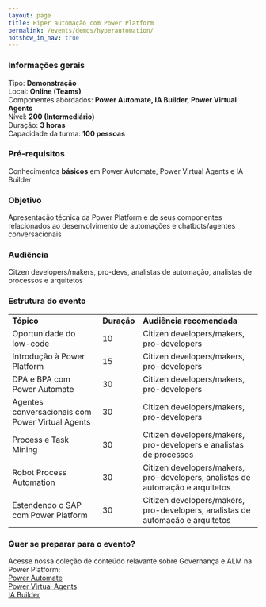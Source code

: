 ```yaml
---
layout: page
title: Hiper automação com Power Platform
permalink: /events/demos/hyperautomation/
notshow_in_nav: true
---
```


### Informações gerais

Tipo: **Demonstração**  
Local: **Online (Teams)**  
Componentes abordados: **Power Automate, IA Builder, Power Virtual Agents**  
Nível: **200 (Intermediário)**  
Duração: **3 horas**  
Capacidade da turma: **100 pessoas**  

### Pré-requisitos

Conhecimentos **básicos** em Power Automate, Power Virtual Agents e IA Builder

### Objetivo

Apresentação técnica da Power Platform e de seus componentes relacionados ao desenvolvimento de automações e chatbots/agentes conversacionais

### Audiência

Citzen developers/makers, pro-devs, analistas de automação, analistas de processos e arquitetos

### Estrutura do evento

<table class="tablewborders">
<tbody align="left">
  <tr>
    <td><b>Tópico</b></td>
    <td><b>Duração</b></td>
    <td><b>Audiência recomendada</b></td>
  </tr>
  <tr>
    <td>Oportunidade do low-code</td>
    <td>10</td>
    <td>Citizen developers/makers, pro-developers</td>
  </tr>
  <tr>
    <td>Introdução à Power Platform</td>
    <td>15</td>
    <td>Citizen developers/makers, pro-developers</td>
  </tr>
  <tr>
    <td>DPA e BPA com Power Automate</td>
    <td>30</td>
    <td>Citizen developers/makers, pro-developers</td>
  </tr>
  <tr>
    <td>Agentes conversacionais com Power Virtual Agents</td>
    <td>30</td>
    <td>Citizen developers/makers, pro-developers</td>
  </tr>
  <tr>
    <td>Process e Task Mining</td>
    <td>30</td>
    <td>Citizen developers/makers, pro-developers e analistas de processos</td>
  </tr>
  <tr>
    <td>Robot Process Automation</td>
    <td>30</td>
    <td>Citizen developers/makers, pro-developers, analistas de automação e arquitetos</td>
  </tr>
  <tr>
    <td>Estendendo o SAP com Power Platform</td>
    <td>30</td>
    <td>Citizen developers/makers, pro-developers, analistas de automação e arquitetos</td>
  </tr>
</tbody>
</table>

### Quer se preparar para o evento?

Acesse nossa coleção de conteúdo relavante sobre Governança e ALM na Power Platform:  
[Power Automate](../../../getready/powerautomate)  
[Power Virtual Agents](../../../getready/powervirtualagents)  
[IA Builder](../../../getready/iabuilder)
